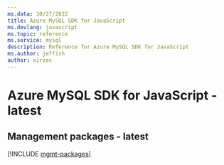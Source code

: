 ```yaml
---
ms.data: 10/27/2022
title: Azure MySQL SDK for JavaScript
ms.devlang: javascript
ms.topic: reference
ms.service: mysql
description: Reference for Azure MySQL SDK for JavaScript
ms.author: jeffish
author: xirzec
---
```

# Azure MySQL SDK for JavaScript - latest

## Management packages - latest
[!INCLUDE [mgmt-packages](mysql-mgmt-index.md)]